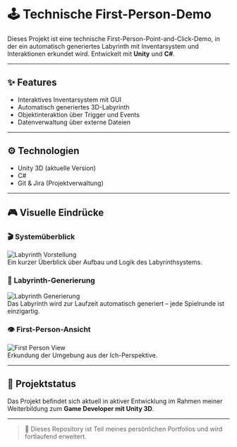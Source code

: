 # 🕹️ Technische First-Person-Demo

Dieses Projekt ist eine technische First-Person-Point-and-Click-Demo, in der ein automatisch generiertes Labyrinth mit Inventarsystem und Interaktionen erkundet wird. Entwickelt mit **Unity** und **C#**.

---

## ✨ Features

- Interaktives Inventarsystem mit GUI
- Automatisch generiertes 3D-Labyrinth
- Objektinteraktion über Trigger und Events
- Datenverwaltung über externe Dateien

---

## ⚙️ Technologien

- Unity 3D (aktuelle Version)
- C#
- Git & Jira (Projektverwaltung)

---

## 🎮 Visuelle Eindrücke

### 🎬 Systemüberblick
![Labyrinth Vorstellung](Media/Labyrinth_Vorstellung.gif)  
Ein kurzer Überblick über Aufbau und Logik des Labyrinthsystems.

### 🧭 Labyrinth-Generierung
![Labyrinth Generierung](Media/Labyrinth_Generierung.gif)  
Das Labyrinth wird zur Laufzeit automatisch generiert – jede Spielrunde ist einzigartig.

### 👁️ First-Person-Ansicht
![First Person View](Media/Labyrinth_First-Person-View.gif)  
Erkundung der Umgebung aus der Ich-Perspektive.

---

## 🚧 Projektstatus

Das Projekt befindet sich aktuell in aktiver Entwicklung im Rahmen meiner Weiterbildung zum **Game Developer mit Unity 3D**.

---

> 📌 Dieses Repository ist Teil meines persönlichen Portfolios und wird fortlaufend erweitert.
